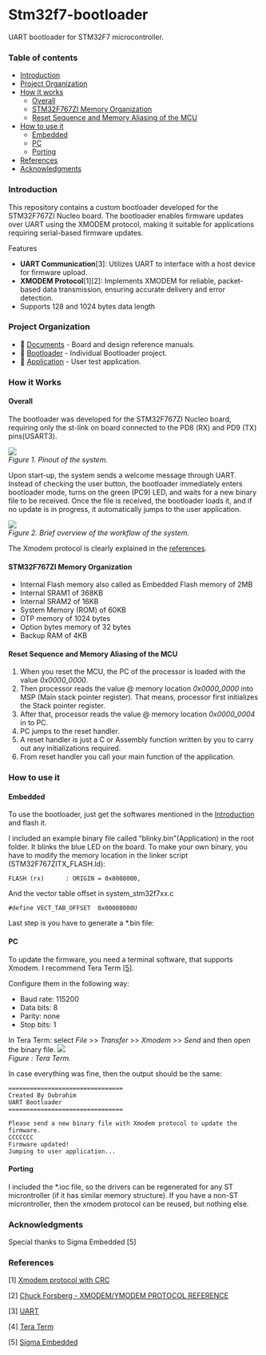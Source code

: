 
# Stm32f7-bootloader 
UART bootloader for STM32F7 microcontroller.

### Table of contents
- [Introduction](#introduction)
- [Project Organization](#project-organization)
- [How it works](#how-it-works)
  - [Overall](#overall)
  - [STM32F767ZI Memory Organization](#stm32f767zi-memory-organization)
  - [Reset Sequence and Memory Aliasing of the MCU](#reset-sequence-and-memory-aliasing-of-the-mcu)
- [How to use it](#how-to-use-it)
  - [Embedded](#embedded)
  - [PC](#pc)
  - [Porting](#porting)
- [References](#references)
- [Acknowledgments](#acknowledgments)

### Introduction
This repository contains a custom bootloader developed for the STM32F767ZI Nucleo board. The bootloader enables firmware updates over UART using the XMODEM protocol, making it suitable for applications requiring  serial-based firmware updates.

Features
 - **UART Communication**[3]: Utilizes UART to interface with a host device for firmware upload.
 - **XMODEM Protocol**[1][2]: Implements XMODEM for reliable, packet-based data transmission,    ensuring accurate delivery and error detection.
 - Supports 128 and 1024 bytes data length
 
 ### Project Organization
* 📂 [Documents](https://github.com/mattsousaa/STM32F767ZI_Bootloader/tree/master/00_Documents) - Board and design reference manuals.
* 📂 [Bootloader](https://github.com/mattsousaa/STM32F767ZI_Bootloader/tree/master/01_Bootloader) - Individual Bootloader project.
* 📂 [Application](https://github.com/mattsousaa/STM32F767ZI_Bootloader/tree/master/02_User_app_STM32F7xxx) - User test application.


### How it Works

#### Overall
The bootloader was developed for the STM32F767ZI Nucleo board, requiring only the st-link on board  connected to the PD8 (RX) and PD9 (TX) pins(USART3).

<img src="https://github.com/Ayub2001/stm32F7_Bootloader/blob/master/Documents/Screenshot%202024-11-13%20202444.png" > <br>
*Figure 1. Pinout of the system.*

Upon start-up, the system sends a welcome message through UART. Instead of checking the user button, the bootloader immediately enters bootloader mode, turns on the green (PC9) LED, and waits for a new binary file to be received. Once the file is received, the bootloader loads it, and if no update is in progress, it automatically jumps to the user application.

<img src="https://github.com/Ayub2001/stm32F7_Bootloader/blob/master/Documents/Screenshot%202024-11-13%20204428.png" > <br>
*Figure 2. Brief overview of the workflow of the system.*

The Xmodem protocol is clearly explained in the [references](#references).

#### STM32F767ZI Memory Organization
* Internal Flash memory also called as Embedded Flash memory of 2MB
* Internal SRAM1 of 368KB
* Internal SRAM2 of 16KB
* System Memory (ROM) of 60KB
* OTP memory of 1024 bytes
* Option bytes memory of 32 bytes
* Backup RAM of 4KB

#### Reset Sequence and Memory Aliasing of the MCU
1. When you reset the MCU, the PC of the processor is loaded with the value *0x0000_0000*.
2. Then processor reads the value @ memory location *0x0000_0000* into MSP (Main stack pointer register). That means, processor first initializes the Stack pointer register.
3. After that, processor reads the value @ memory location *0x0000_0004* in to PC.
4. PC jumps to the reset handler.
5. A reset handler is just a C or Assembly function written by you to carry out any initializations required.
6. From reset handler you call your main function of the application.

### How to use it
#### Embedded
To use the bootloader, just get the softwares mentioned in the [Introduction](#introduction) and flash it. 

I included an example binary file called "blinky.bin"(Application) in the root folder. It blinks the blue  LED on the board.
To make your own binary, you have to modify the memory location in the linker script (STM32F767ZITX_FLASH.ld):
```
FLASH (rx)      : ORIGIN = 0x8008000,
```
And the vector table offset in system_stm32f7xx.c
```
#define VECT_TAB_OFFSET  0x00008000U
```
Last step is you have to generate a \*.bin file:


#### PC
To update the firmware, you need a terminal software, that supports Xmodem. I recommend  Tera Term [[5]](#references).

Configure them in the following way:
- Baud rate: 115200
- Data bits: 8
- Parity: none
- Stop bits: 1

In Tera Term: select *File* >> *Transfer* >> *Xmodem* >> *Send* and then open the binary file.
<img src="https://github.com/Ayub2001/stm32F7_Bootloader/blob/master/Documents/Screenshot%202024-11-13%20223622.png" > <br>
*Figure : Tera Term.*

In case everything was fine, then the output should be the same:
```
================================
Created By Oubrahim
UART Bootloader
================================

Please send a new binary file with Xmodem protocol to update the firmware.
CCCCCCC
Firmware updated!
Jumping to user application...
```

#### Porting
I included the *.ioc file, so the drivers can be regenerated for any ST microntroller (if it has similar memory structure).
If you have a non-ST microntroller, then the xmodem protocol can be reused, but nothing else.
### Acknowledgments
Special thanks to Sigma Embedded [5]

### References
[1] [Xmodem protocol with CRC](https://web.mit.edu/6.115/www/amulet/xmodem.htm)<br>

[2] [Chuck Forsberg - XMODEM/YMODEM PROTOCOL REFERENCE](http://www.blunk-electronic.de/train-z/pdf/xymodem.pdf)<br>

[3] [UART](https://www.geeksforgeeks.org/universal-asynchronous-receiver-transmitter-uart-protocol/)<br>

[4] [Tera Term](https://ttssh2.osdn.jp/)<br>

[5] [Sigma Embedded ]( https://www.linkedin.com/company/sigma-embedded/)<br>


